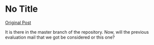 # No Title

[Original Post](https://discourse.onlinedegree.iitm.ac.in/t/171141/278)

<p>It is there in the master branch of the repository. Now, will the previous evaluation mail that we got be considered or this one?</p>